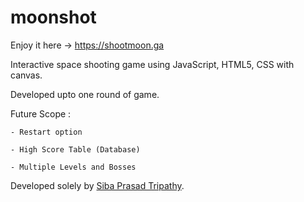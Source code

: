 # moonshot
Enjoy it here -> https://shootmoon.ga

Interactive space shooting game using JavaScript, HTML5, CSS with canvas.

Developed upto one round of game.

Future Scope :

	- Restart option
	
	- High Score Table (Database)
	
	- Multiple Levels and Bosses
	
Developed solely by <a href=" https://www.linkedin.com/in/siba-prasad-tripathy/">Siba Prasad Tripathy</a>.

